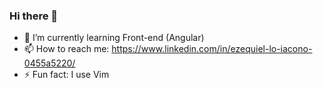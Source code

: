 ### Hi there 👋

<!--
**EzequielLo/EzequielLo** is a ✨ _special_ ✨ repository because its `README.md` (this file) appears on your GitHub profile.

Here are some ideas to get you started:
- 🔭 I’m currently working on ...
- 🤔 I’m looking for help with ...
- 💬 Ask me about ...
- 😄 Pronouns: ...
- ⚡ Fun fact: ...
-->

- 🌱 I’m currently learning Front-end (Angular)
- 📫 How to reach me: https://www.linkedin.com/in/ezequiel-lo-iacono-0455a5220/
- ⚡ Fun fact: I use Vim 


